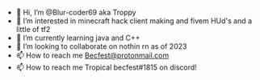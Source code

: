 - 👋 Hi, I’m @Blur-coder69 aka Troppy
- 👀 I’m interested in minecraft hack client making and fivem HUd's and a little of tf2
- 🌱 I’m currently learning java and C++
- 💞️ I’m looking to collaborate on nothin rn as of 2023
- 📫 How to reach me Becfest@protonmail.com
- 📫 How to reach me Tropical becfest#1815 on discord!

<!---
✨ Blur-coder69/Blur-coder69 ✨
--->
